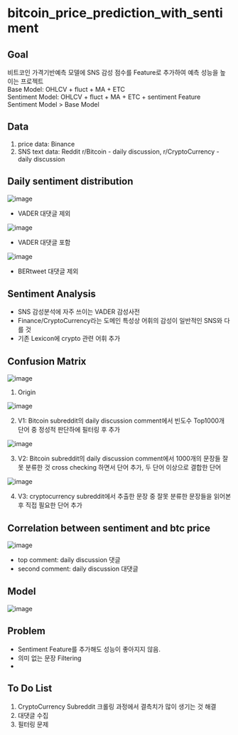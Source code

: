 # bitcoin_price_prediction_with_sentiment

## Goal
비트코인 가격기반예측 모델에 SNS 감성 점수를 Feature로 추가하여 예측 성능을 높이는 프로젝트 <br>
Base Model: OHLCV + fluct + MA + ETC <br>
Sentiment Model: OHLCV + fluct + MA + ETC + sentiment Feature <br>
Sentiment Model > Base Model

## Data
1. price data: Binance
2. SNS text data: Reddit r/Bitcoin - daily discussion, r/CryptoCurrency - daily discussion

## Daily sentiment distribution

![image](https://user-images.githubusercontent.com/28949162/159929420-b7b73d02-a5b9-4d2b-a9d9-454e0d1d9e50.png)

- VADER 대댓글 제외

![image](https://user-images.githubusercontent.com/28949162/159929537-1467c068-d8e4-4790-a4a1-14b09a84d29c.png)

- VADER 대댓글 포함

![image](https://user-images.githubusercontent.com/28949162/159929661-46900b61-c441-4188-b6e9-52eadd6c4ddc.png)

- BERtweet 대댓글 제외

## Sentiment Analysis
- SNS 감성분석에 자주 쓰이는 VADER 감성사전
- Finance/CryptoCurrency라는 도메인 특성상 어휘의 감성이 일반적인 SNS와 다를 것
- 기존 Lexicon에 crypto 관련 어휘 추가

## Confusion Matrix

![image](https://user-images.githubusercontent.com/28949162/157691854-061ee33e-ba0a-429f-8a8e-144ea4576060.png)

1. Origin

![image](https://user-images.githubusercontent.com/28949162/157691931-d350fbd9-ef61-4ba0-b7d1-109ad76b6c34.png)

2. V1: Bitcoin subreddit의 daily discussion comment에서 빈도수 Top1000개 단어 중 정성적 판단하에 필터링 후 추가

![image](https://user-images.githubusercontent.com/28949162/157691964-65be3f68-52ff-457b-ab54-31b5a8fea846.png)

3. V2: Bitcoin subreddit의 daily discussion comment에서 1000개의 문장들 잘못 분류한 것 cross checking 하면서 단어 추가, 두 단어 이상으로 결합한 단어

![image](https://user-images.githubusercontent.com/28949162/157691983-63ef198b-d20c-45f8-93e4-9e77defcece2.png)

4. V3: cryptocurrency subreddit에서 추출한 문장 중 잘못 분류한 문장들을 읽어본 후 직접 필요한 단어 추가

## Correlation between sentiment and btc price

![image](https://user-images.githubusercontent.com/28949162/159929329-6f998394-0b59-4810-96a9-6a7bdece4103.png)

- top comment: daily discussion 댓글
- second comment: daily discussion 대댓글

## Model

![image](https://user-images.githubusercontent.com/28949162/159897419-2ce104ef-f988-4a6a-b7ba-fec3cf4ee68b.png)

## Problem
- Sentiment Feature를 추가해도 성능이 좋아지지 않음.
- 의미 없는 문장 Filtering
- 

## To Do List
1. CryptoCurrency Subreddit 크롤링 과정에서 결측치가 많이 생기는 것 해결
2. 대댓글 수집
3. 필터링 문제

